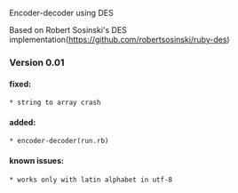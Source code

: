 Encoder-decoder using DES

Based on Robert Sosinski's DES implementation(https://github.com/robertsosinski/ruby-des)

### Version 0.01

#### fixed: 
    * string to array crash
#### added:
    * encoder-decoder(run.rb)
#### known issues:
    * works only with latin alphabet in utf-8

